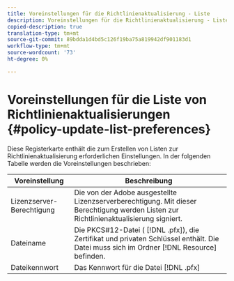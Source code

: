 ```yaml
---
title: Voreinstellungen für die Richtlinienaktualisierung - Liste
description: Voreinstellungen für die Richtlinienaktualisierung - Liste
copied-description: true
translation-type: tm+mt
source-git-commit: 89bdda1d4bd5c126f19ba75a819942df901183d1
workflow-type: tm+mt
source-wordcount: '73'
ht-degree: 0%

---
```



# Voreinstellungen für die Liste von Richtlinienaktualisierungen {#policy-update-list-preferences}

Diese Registerkarte enthält die zum Erstellen von Listen zur Richtlinienaktualisierung erforderlichen Einstellungen. In der folgenden Tabelle werden die Voreinstellungen beschrieben:

| Voreinstellung | Beschreibung |
|---|---|
| Lizenzserver-Berechtigung | Die von der Adobe ausgestellte Lizenzserverberechtigung. Mit dieser Berechtigung werden Listen zur Richtlinienaktualisierung signiert. |
| Dateiname | Die PKCS#12-Datei ( [!DNL .pfx]), die Zertifikat und privaten Schlüssel enthält. Die Datei muss sich im Ordner [!DNL Resource] befinden. |
| Dateikennwort | Das Kennwort für die Datei [!DNL .pfx] |

